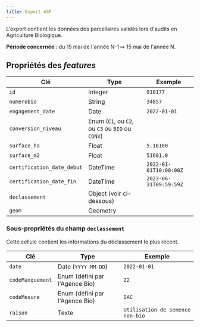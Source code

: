 ```yaml
---
title: Export ASP
---
```


L'export contient les données des parcellaires validés
lors d'audits en Agriculture Biologique.

**Période concernée** : du 15 mai de l'année N-1 ↦ 15 mai de l'année N.

## Propriétés des _features_

| Clé                         | Type                | Exemple
| ---                         | ---                 | ---
| `id`                        | Integer             | `910177`
| `numerobio`                 | String              | `34857`
| `engagement_date`           | Date                | `2022-01-01`
| `conversion_niveau`         | Enum (`C1`, ou `C2`, ou `C3` ou `BIO` ou `CONV`)
| `surface_ha`                | Float               | `5.16100`
| `surface_m2`                | Float               | `51601.0`
| `certification_date_debut`  | DateTime            | `2022-01-01T10:00:00Z`
| `certification_date_fin`    | DateTime            | `2023-06-31T09:59:59Z`
| `declassement`              | Object (voir ci-dessous)
| `geom`                      | Geometry            |

### Sous-propriétés du champ `declassement`

Cette cellule contient les informations du déclassement le plus récent.

| Clé                 | Type                            | Exemple
| ---                 | ---                             | ---
| `date`              | Date (`YYYY-MM-DD`)             | `2022-01-01`
| `codeManquement`    | Enum (défini par l'Agence Bio)  | `22`
| `codeMesure`        | Enum (défini par l'Agence Bio)  | `DAC`
| `raison`            | Texte                           | `Utilisation de semence non-bio`
